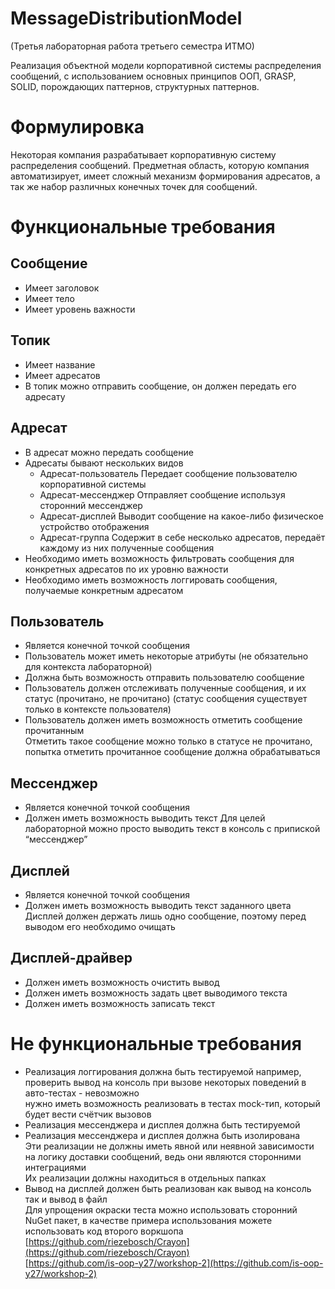# MessageDistributionModel

(Третья лабораторная работа третьего семестра ИТМО)

Реализация объектной модели корпоративной системы распределения сообщений, с использованием основных принципов ООП, GRASP, SOLID, порождающих паттернов, структурных паттернов.

# Формулировка

Некоторая компания разрабатывает корпоративную систему распределения сообщений. Предметная область, которую компания
автоматизирует, имеет сложный механизм формирования адресатов, а так же набор различных конечных точек для сообщений.

# Функциональные требования

## Сообщение

- Имеет заголовок
- Имеет тело
- Имеет уровень важности

## Топик

- Имеет название
- Имеет адресатов
- В топик можно отправить сообщение, он должен передать его адресату

## Адресат

- В адресат можно передать сообщение
- Адресаты бывают нескольких видов
    - Адресат-пользователь
      Передает сообщение пользователю корпоративной системы
    - Адресат-мессенджер
      Отправляет сообщение используя сторонний мессенджер
    - Адресат-дисплей
      Выводит сообщение на какое-либо физическое устройство отображения
    - Адресат-группа
      Содержит в себе несколько адресатов, передаёт каждому из них полученные сообщения
- Необходимо иметь возможность фильтровать сообщения для конкретных адресатов по их уровню важности
- Необходимо иметь возможность логгировать сообщения, получаемые конкретным адресатом

## Пользователь

- Является конечной точкой сообщения
- Пользователь может иметь некоторые атрибуты (не обязательно для контекста лабораторной)
- Должна быть возможность отправить пользователю сообщение
- Пользователь должен отслеживать полученные сообщения, и их статус (прочитано, не прочитано) (статус сообщения
  существует только в контексте пользователя)
- Пользователь должен иметь возможность отметить сообщение прочитанным \
  Отметить такое сообщение можно только в статусе не прочитано, попытка отметить прочитанное сообщение должна
  обрабатываться

## Мессенджер

- Является конечной точкой сообщения
- Должен иметь возможность выводить текст
  Для целей лабораторной можно просто выводить текст в консоль с припиской “мессенджер”

## Дисплей

- Является конечной точкой сообщения
- Должен иметь возможность выводить текст заданного цвета \
  Дисплей должен держать лишь одно сообщение, поэтому перед выводом его необходимо очищать

## Дисплей-драйвер

- Должен иметь возможность очистить вывод
- Должен иметь возможность задать цвет выводимого текста
- Должен иметь возможность записать текст

# Не функциональные требования

- Реализация логгирования должна быть тестируемой
  например, проверить вывод на консоль при вызове некоторых поведений в авто-тестах - невозможно \
  нужно иметь возможность реализовать в тестах mock-тип, который будет вести счётчик вызовов
- Реализация мессенджера и дисплея должна быть тестируемой
- Реализация мессенджера и дисплея должна быть изолирована \
  Эти реализации не должны иметь явной или неявной зависимости на логику доставки сообщений, ведь они являются
  сторонними интеграциями \
  Их реализации должны находиться в отдельных папках
- Вывод на дисплей должен быть реализован как вывод на консоль так и вывод в файл \
  Для упрощения окраски теста можно использовать сторонний NuGet пакет, в качестве примера использования можете
  использовать код второго воркшопа \
  [https://github.com/riezebosch/Crayon](https://github.com/riezebosch/Crayon) \
  [https://github.com/is-oop-y27/workshop-2](https://github.com/is-oop-y27/workshop-2)
